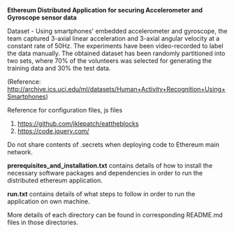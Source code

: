 **Ethereum Distributed Application for securing Accelerometer and Gyroscope sensor data**

Dataset - Using smartphones' embedded accelerometer and gyroscope, the team captured 3-axial linear acceleration and 3-axial angular velocity at a constant rate of 50Hz. The experiments have been video-recorded to label the data manually. The obtained dataset has been randomly partitioned into two sets, where 70% of the volunteers was selected for generating the training data and 30% the test data. 

(Reference: http://archive.ics.uci.edu/ml/datasets/Human+Activity+Recognition+Using+Smartphones)

Reference for configuration files, js files

1. https://github.com/jklepatch/eattheblocks
2. https://code.jquery.com/

Do not share contents of .secrets when deploying code to Ethereum main network.

**prerequisites_and_installation.txt** contains details of how to install the necessary software packages and dependencies in order to run the distributed ethereum application.

**run.txt** contains details of what steps to follow in order to run the application on own machine.

More details of each directory can be found in corresponding README.md files in those directories.
